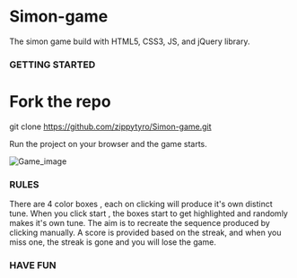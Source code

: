 # Simon-game
The simon game build with HTML5, CSS3, JS, and jQuery library.

### GETTING STARTED

# Fork the repo
git clone https://github.com/zippytyro/Simon-game.git

Run the project on your browser and the game starts.

![Game_image](https://raw.githubusercontent.com/{Rohan-GD}/{Simon-game}/{Rohan-GD}/.github/img/{image}.{jpg})

### RULES

There are 4 color boxes , each on clicking will produce it's own distinct tune.
When you click start , the boxes start to get highlighted and randomly makes it's own tune. The aim is to recreate the sequence produced by clicking manually.
A score is provided based on the streak, and when you miss one, the streak is gone and you will lose the game.

### HAVE FUN

